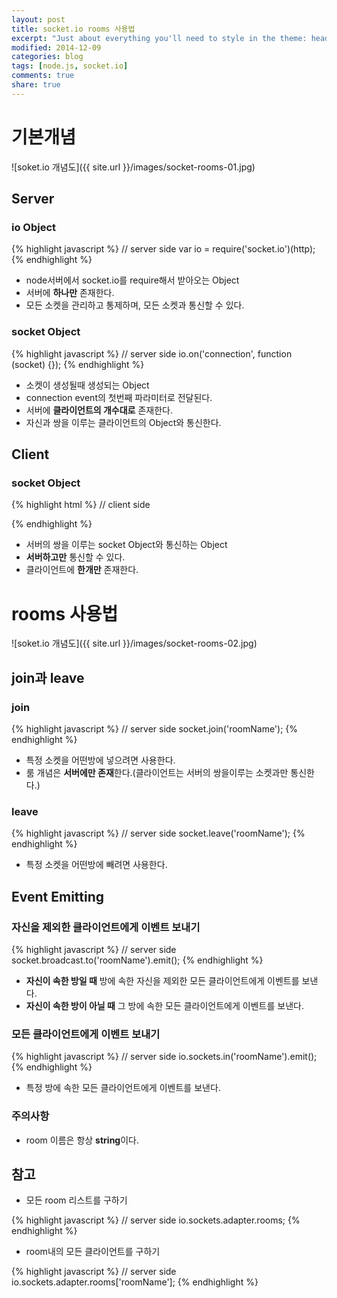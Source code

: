 ```yaml
---
layout: post
title: socket.io rooms 사용법
excerpt: "Just about everything you'll need to style in the theme: headings, paragraphs, blockquotes, tables, code blocks, and more."
modified: 2014-12-09
categories: blog
tags: [node.js, socket.io]
comments: true
share: true
---
```


# 기본개념

![soket.io 개념도]({{ site.url }}/images/socket-rooms-01.jpg)

## Server

### io Object

{% highlight javascript %}
// server side
var io = require('socket.io')(http);
{% endhighlight %}

* node서버에서 socket.io를 require해서 받아오는 Object
* 서버에 **하나만** 존재한다.
* 모든 소켓을 관리하고 통제하며, 모든 소켓과 통신할 수 있다.

### socket Object

{% highlight javascript %}
// server side
io.on('connection', function (socket) {});
{% endhighlight %}

* 소켓이 생성될때 생성되는 Object
* connection event의 첫번째 파라미터로 전달된다.
* 서버에 **클라이언트의 개수대로** 존재한다.
* 자신과 쌍을 이루는 클라이언트의 Object와 통신한다.

## Client

### socket Object

{% highlight html %}
// client side
<script type="text/javascript" src="/socket.io/socket.io.js"></script>
<script type="text/javascript">
    var socket = io();
</script>
{% endhighlight %}

* 서버의 쌍을 이루는 socket Object와 통신하는 Object
* **서버하고만** 통신할 수 있다.
* 클라이언트에 **한개만** 존재한다.

# rooms 사용법

![soket.io 개념도]({{ site.url }}/images/socket-rooms-02.jpg)

## join과 leave

### join

{% highlight javascript %}
// server side
socket.join('roomName');
{% endhighlight %}

* 특정 소켓을 어떤방에 넣으려면 사용한다.
* 룸 개념은 **서버에만 존재**한다.(클라이언트는 서버의 쌍을이루는 소켓과만 통신한다.)

### leave

{% highlight javascript %}
// server side
socket.leave('roomName');
{% endhighlight %}

* 특정 소켓을 어떤방에 빼려면 사용한다.

## Event Emitting

### 자신을 제외한 클라이언트에게 이벤트 보내기

{% highlight javascript %}
// server side
socket.broadcast.to('roomName').emit();
{% endhighlight %}

* **자신이 속한 방일 때** 방에 속한 자신을 제외한 모든 클라이언트에게 이벤트를 보낸다.
* **자신이 속한 방이 아닐 때** 그 방에 속한 모든 클라이언트에게 이벤트를 보낸다.

### 모든 클라이언트에게 이벤트 보내기
{% highlight javascript %}
// server side
io.sockets.in('roomName').emit();
{% endhighlight %}

* 특정 방에 속한 모든 클라이언트에게 이벤트를 보낸다.

### 주의사항

* room 이름은 항상 **string**이다.

## 참고

* 모든 room 리스트를 구하기

{% highlight javascript %}
// server side
io.sockets.adapter.rooms;
{% endhighlight %}

* room내의 모든 클라이언트를 구하기

{% highlight javascript %}
// server side
io.sockets.adapter.rooms['roomName'];
{% endhighlight %}